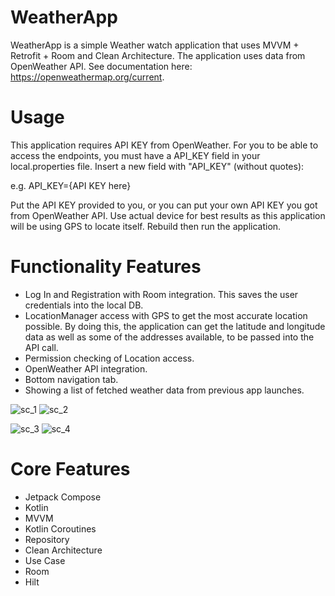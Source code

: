 # WeatherApp
WeatherApp is a simple Weather watch application that uses MVVM + Retrofit + Room and Clean Architecture. The application uses data from OpenWeather API. See documentation here: https://openweathermap.org/current.

# Usage
This application requires API KEY from OpenWeather. For you to be able to access the endpoints, you must have a API_KEY field in your local.properties file. Insert a new field with "API_KEY" (without quotes):

e.g.
API_KEY={API KEY here}

Put the API KEY provided to you, or you can put your own API KEY you got from OpenWeather API. Use actual device for best results as this application will be using GPS to locate itself. Rebuild then run the application.

# Functionality Features
- Log In and Registration with Room integration. This saves the user credentials into the local DB.
- LocationManager access with GPS to get the most accurate location possible. By doing this, the application can get the latitude and longitude data as well as some of the addresses available, to be passed into the API call.
- Permission checking of Location access.
- OpenWeather API integration.
- Bottom navigation tab.
- Showing a list of fetched weather data from previous app launches.

![sc_1](https://user-images.githubusercontent.com/11737795/191381665-f45218d0-0ed7-4552-94aa-f10e5b742590.jpg) ![sc_2](https://user-images.githubusercontent.com/11737795/191381671-813ef637-7bc9-4a35-9a36-1f530722c4d9.jpg) 

![sc_3](https://user-images.githubusercontent.com/11737795/191381690-0684116b-a57e-4c23-8027-1692c99e1cf3.jpg) ![sc_4](https://user-images.githubusercontent.com/11737795/191381700-9a8ed576-6192-46ef-94bb-7bc5a74dbea2.jpg)

# Core Features
- Jetpack Compose
- Kotlin
- MVVM
- Kotlin Coroutines
- Repository
- Clean Architecture
- Use Case
- Room
- Hilt
